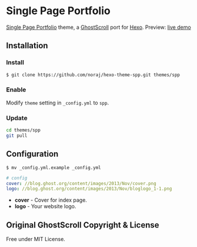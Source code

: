 # Single Page Portfolio

[Single Page Portfolio] theme, a [GhostScroll] port for [Hexo].
Preview: [live demo](http://kywk.github.io/hexo-theme-spp)

## Installation

### Install

``` bash
$ git clone https://github.com/noraj/hexo-theme-spp.git themes/spp
```

### Enable

Modify `theme` setting in `_config.yml` to `spp`.

### Update

``` bash
cd themes/spp
git pull
```


## Configuration

`$ mv _config.yml.example _config.yml`

``` yml
# config
cover: //blog.ghost.org/content/images/2013/Nov/cover.png
logo: //blog.ghost.org/content/images/2013/Nov/bloglogo_1-1.png
```
- **cover** - Cover for index page.
- **logo** - Your website logo.

## Original GhostScroll Copyright & License ##

Free under MIT License. 

[Single Page Portfolio]: http://kywk.github.io/hexo-theme-spp/
[GhostScroll]: http://ghostscroll.grmmph.com/
[Hexo]: http://hexo.io/
